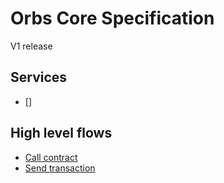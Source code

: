 # Orbs Core Specification

V1 release

## Services

* []

## High level flows

* [Call contract](behaviors/flows/call-contract.md)
* [Send transaction](behaviors/flows/send-transaction.md)
